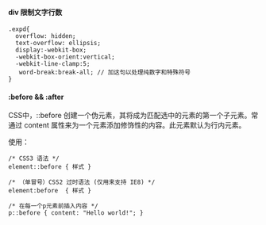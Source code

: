 #### div 限制文字行数

```
.expd{
  overflow: hidden;
  text-overflow: ellipsis;
  display:-webkit-box;
  -webkit-box-orient:vertical;
  -webkit-line-clamp:5;
   word-break:break-all; // 加这句以处理纯数字和特殊符号
}
```

#### :before && :after

CSS中，::before 创建一个伪元素，其将成为匹配选中的元素的第一个子元素。常通过 content 属性来为一个元素添加修饰性的内容。此元素默认为行内元素。

使用：

```
/* CSS3 语法 */
element::before { 样式 }  

/* （单冒号）CSS2 过时语法 (仅用来支持 IE8) */
element:before  { 样式 }  

/* 在每一个p元素前插入内容 */
p::before { content: "Hello world!"; }
```